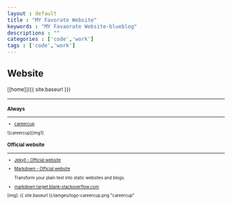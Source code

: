 ```yaml
---
layout : default
title : "MY Favorate Website"
keywords : "MY Favaorate Website-blueblog"
descriptions : ""
categories : ['code','work']
tags : ['code','work']
---
```


## Website

<small>[\[home\]]({{ site.baseurl }})<small>
 
---

### Always

---

-	<a href="http://www.careercup.com">careercup</a>

![careercup][img1]

### Official website

---

-	[Jekyll - Official website][t1]
-	[Markdown - Official website][t2]
 
	Transform your plain text into static websites and blogs.
	
-	<a href="http://stackoverflow.com/questions/4425198/markdown-target-blank" target="_blank">markdown target blank-stackoverflow.com</a>


[t1]: http://jekyllrb.com/ "Jekyll"
[t2]: http://daringfireball.net/projects/markdown/ "Markdown"

[img]: {{ site.baseurl }}/iamges/logo-careercup.png "careercup" 
